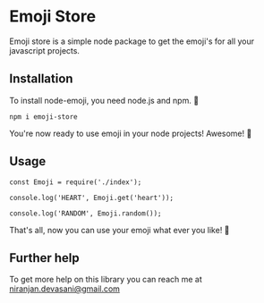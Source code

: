 # Emoji Store

Emoji store is a simple node package to get the emoji's for all your javascript projects.

## Installation

To install node-emoji, you need node.js and npm. 🚀

```
npm i emoji-store
```

You're now ready to use emoji in your node projects! Awesome! 🤘

## Usage

```
const Emoji = require('./index');

console.log('HEART', Emoji.get('heart'));

console.log('RANDOM', Emoji.random());
```

That's all, now you can use your emoji what ever you like! 👏

## Further help

To get more help on this library you can reach me at niranjan.devasani@gmail.com
